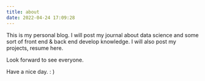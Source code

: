 ```yaml
---
title: about
date: 2022-04-24 17:09:28
---
```

This is my personal blog. I will post my journal about data science and some sort of front end & back end develop knowledge. I will also post my projects, resume here.


Look forward to see everyone.


Have a nice day. : )
